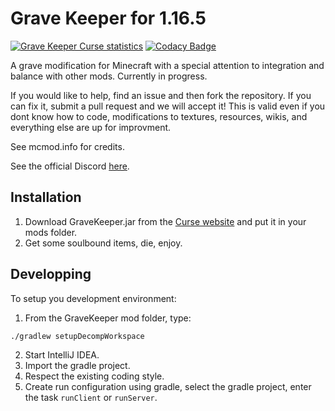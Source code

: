 # Grave Keeper for 1.16.5
[![Grave Keeper Curse statistics](http://cf.way2muchnoise.eu/grave-keeper.svg)](https://www.curseforge.com/minecraft/mc-mods/grave-keeper)
[![Codacy Badge](https://app.codacy.com/project/badge/Grade/af861565dd554b47bf0c1d58599287fa?branch=forge-1.16)](https://www.codacy.com/gh/QuantumlyTangled/GraveKeeper/dashboard?utm_source=github.com&amp;utm_medium=referral&amp;utm_content=QuantumlyTangled/GraveKeeper&amp;utm_campaign=Badge_Grade)

A grave modification for Minecraft with a special attention to integration and balance with other mods. Currently in progress.

If you would like to help, find an issue and then fork the repository. If you can fix it, submit a pull request and we will accept it! This is valid even if you dont know how to code, modifications to textures, resources, wikis, and everything else are up for improvment.

See mcmod.info for credits.

See the official Discord [here](https://discord.gg/0ZanfS3S9yu3Wf2M).

## Installation

1.  Download GraveKeeper.jar from the [Curse website](https://www.curseforge.com/minecraft/mc-mods/grave-keeper) and put it in your mods folder.
2.  Get some soulbound items, die, enjoy.

## Developping

To setup you development environment:
1.  From the GraveKeeper mod folder, type:
```shell
./gradlew setupDecompWorkspace
```
2.  Start IntelliJ IDEA.
3.  Import the gradle project.
4.  Respect the existing coding style.
5.  Create run configuration using gradle, select the gradle project, enter the task `runClient` or `runServer`.
